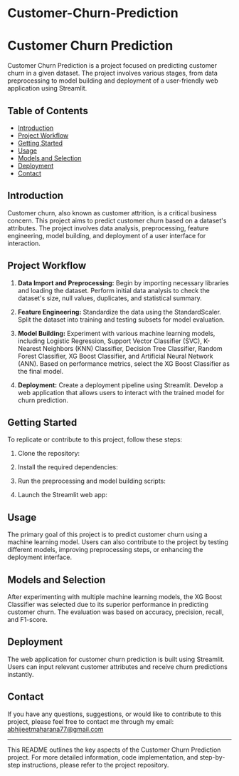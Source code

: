 # Customer-Churn-Prediction

# Customer Churn Prediction

Customer Churn Prediction is a project focused on predicting customer churn in a given dataset. The project involves various stages, from data preprocessing to model building and deployment of a user-friendly web application using Streamlit.

## Table of Contents

- [Introduction](#introduction)
- [Project Workflow](#project-workflow)
- [Getting Started](#getting-started)
- [Usage](#usage)
- [Models and Selection](#models-and-selection)
- [Deployment](#deployment)
- [Contact](#contact)

## Introduction

Customer churn, also known as customer attrition, is a critical business concern. This project aims to predict customer churn based on a dataset's attributes. The project involves data analysis, preprocessing, feature engineering, model building, and deployment of a user interface for interaction.

## Project Workflow

1. **Data Import and Preprocessing:** Begin by importing necessary libraries and loading the dataset. Perform initial data analysis to check the dataset's size, null values, duplicates, and statistical summary.

2. **Feature Engineering:** Standardize the data using the StandardScaler. Split the dataset into training and testing subsets for model evaluation.

3. **Model Building:** Experiment with various machine learning models, including Logistic Regression, Support Vector Classifier (SVC), K-Nearest Neighbors (KNN) Classifier, Decision Tree Classifier, Random Forest Classifier, XG Boost Classifier, and Artificial Neural Network (ANN). Based on performance metrics, select the XG Boost Classifier as the final model.

4. **Deployment:** Create a deployment pipeline using Streamlit. Develop a web application that allows users to interact with the trained model for churn prediction.

## Getting Started

To replicate or contribute to this project, follow these steps:

1. Clone the repository:


2. Install the required dependencies:

3. Run the preprocessing and model building scripts:

4. Launch the Streamlit web app:

## Usage

The primary goal of this project is to predict customer churn using a machine learning model. Users can also contribute to the project by testing different models, improving preprocessing steps, or enhancing the deployment interface.

## Models and Selection

After experimenting with multiple machine learning models, the XG Boost Classifier was selected due to its superior performance in predicting customer churn. The evaluation was based on accuracy, precision, recall, and F1-score.

## Deployment

The web application for customer churn prediction is built using Streamlit. Users can input relevant customer attributes and receive churn predictions instantly.

## Contact

If you have any questions, suggestions, or would like to contribute to this project, please feel free to contact me through my email: abhijeetmaharana77@gmail.com

---

This README outlines the key aspects of the Customer Churn Prediction project. For more detailed information, code implementation, and step-by-step instructions, please refer to the project repository.
